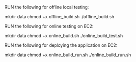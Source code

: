 RUN the following for offline local testing:

mkdir data
chmod +x offline_build.sh
./offline_build.sh

RUN the following for online testing on EC2:

mkdir data
chmod +x online_build.sh
./online_build_test.sh

RUN the following for deploying the application on EC2:

mkdir data
chmod +x online_build_run.sh
./online_build_run.sh
